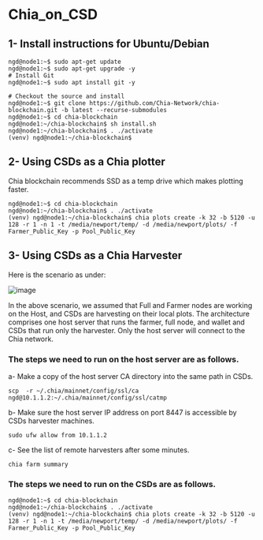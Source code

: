 # Chia_on_CSD

## 1- Install instructions for Ubuntu/Debian

```
ngd@node1:~$ sudo apt-get update
ngd@node1:~$ sudo apt-get upgrade -y
# Install Git
ngd@node1:~$ sudo apt install git -y

# Checkout the source and install
ngd@node1:~$ git clone https://github.com/Chia-Network/chia-blockchain.git -b latest --recurse-submodules
ngd@node1:~$ cd chia-blockchain
ngd@node1:~/chia-blockchain$ sh install.sh
ngd@node1:~/chia-blockchain$ . ./activate
(venv) ngd@node1:~/chia-blockchain$ 

```

## 2- Using CSDs as a Chia plotter
Chia blockchain recommends SSD as a temp drive which makes plotting faster.

```
ngd@node1:~$ cd chia-blockchain
ngd@node1:~/chia-blockchain$ . ./activate
(venv) ngd@node1:~/chia-blockchain$ chia plots create -k 32 -b 5120 -u 128 -r 1 -n 1 -t /media/newport/temp/ -d /media/newport/plots/ -f Farmer_Public_Key -p Pool_Public_Key

```
## 3- Using CSDs as a Chia Harvester

Here is the scenario as under:

![image](https://user-images.githubusercontent.com/31414094/152264115-0670ecb8-f435-40fd-9ab4-a92d8d7edf53.png)

In the above scenario, we assumed that Full and Farmer nodes are working on the Host, and CSDs are harvesting on their local plots. The architecture comprises one host server that runs the farmer, full node, and wallet and CSDs that run only the harvester. Only the host server will connect to the Chia network.

### The steps we need to run on the host server are as follows.

a- Make a copy of the host server CA directory into the same path in CSDs.
```
scp  -r ~/.chia/mainnet/config/ssl/ca ngd@10.1.1.2:~/.chia/mainnet/config/ssl/catmp
```

b- Make sure the host server IP address on port 8447 is accessible by CSDs harvester machines.
```
sudo ufw allow from 10.1.1.2
```

c- See the list of remote harvesters after some minutes. 
```
chia farm summary
```

### The steps we need to run on the CSDs are as follows.

```
ngd@node1:~$ cd chia-blockchain
ngd@node1:~/chia-blockchain$ . ./activate
(venv) ngd@node1:~/chia-blockchain$ chia plots create -k 32 -b 5120 -u 128 -r 1 -n 1 -t /media/newport/temp/ -d /media/newport/plots/ -f Farmer_Public_Key -p Pool_Public_Key

```
